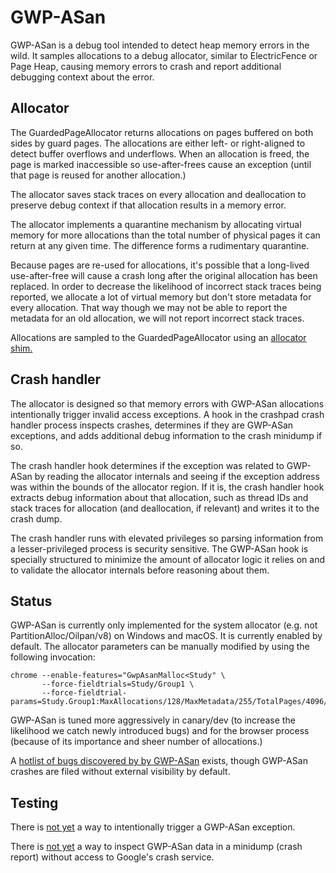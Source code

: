 # GWP-ASan

GWP-ASan is a debug tool intended to detect heap memory errors in the wild. It
samples allocations to a debug allocator, similar to ElectricFence or Page Heap,
causing memory errors to crash and report additional debugging context about
the error.

## Allocator

The GuardedPageAllocator returns allocations on pages buffered on both sides by
guard pages. The allocations are either left- or right-aligned to detect buffer
overflows and underflows. When an allocation is freed, the page is marked
inaccessible so use-after-frees cause an exception (until that page is reused
for another allocation.)

The allocator saves stack traces on every allocation and deallocation to
preserve debug context if that allocation results in a memory error.

The allocator implements a quarantine mechanism by allocating virtual memory for
more allocations than the total number of physical pages it can return at any
given time. The difference forms a rudimentary quarantine.

Because pages are re-used for allocations, it's possible that a long-lived
use-after-free will cause a crash long after the original allocation has been
replaced. In order to decrease the likelihood of incorrect stack traces being
reported, we allocate a lot of virtual memory but don't store metadata for every
allocation. That way though we may not be able to report the metadata for an old
allocation, we will not report incorrect stack traces.

Allocations are sampled to the GuardedPageAllocator using an [allocator shim.](/base/allocator/README.md)

## Crash handler

The allocator is designed so that memory errors with GWP-ASan allocations
intentionally trigger invalid access exceptions. A hook in the crashpad crash
handler process inspects crashes, determines if they are GWP-ASan exceptions,
and adds additional debug information to the crash minidump if so.

The crash handler hook determines if the exception was related to GWP-ASan by
reading the allocator internals and seeing if the exception address was within
the bounds of the allocator region. If it is, the crash handler hook extracts
debug information about that allocation, such as thread IDs and stack traces
for allocation (and deallocation, if relevant) and writes it to the crash dump.

The crash handler runs with elevated privileges so parsing information from a
lesser-privileged process is security sensitive. The GWP-ASan hook is specially
structured to minimize the amount of allocator logic it relies on and to
validate the allocator internals before reasoning about them.

## Status

GWP-ASan is currently only implemented for the system allocator (e.g. not
PartitionAlloc/Oilpan/v8) on Windows and macOS. It is currently enabled by
default. The allocator parameters can be manually modified by using the
following invocation:

```shell
chrome --enable-features="GwpAsanMalloc<Study" \
       --force-fieldtrials=Study/Group1 \
       --force-fieldtrial-params=Study.Group1:MaxAllocations/128/MaxMetadata/255/TotalPages/4096/AllocationSamplingFrequency/1000/ProcessSamplingProbability/1.0
```

GWP-ASan is tuned more aggressively in canary/dev (to increase the likelihood we
catch newly introduced bugs) and for the browser process (because of its
importance and sheer number of allocations.)

A [hotlist of bugs discovered by by GWP-ASan](https://bugs.chromium.org/p/chromium/issues/list?can=1&q=Hotlist%3DGWP-ASan)
exists, though GWP-ASan crashes are filed without external visibility by
default.

## Testing

There is [not yet](https://crbug.com/910751) a way to intentionally trigger a
GWP-ASan exception.

There is [not yet](https://crbug.com/910749) a way to inspect GWP-ASan data in
a minidump (crash report) without access to Google's crash service.
